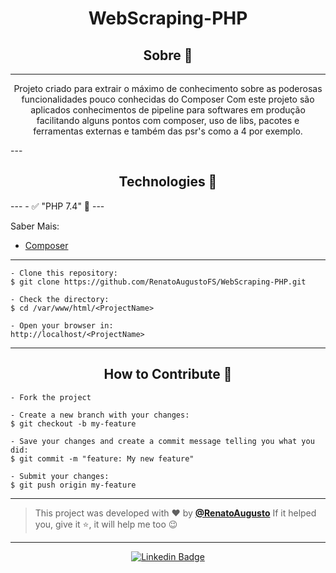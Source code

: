 <h1 align="center">WebScraping-PHP</h1>

<h2 align="center">Sobre 📖</h2>

---

   <p align="center">
      Projeto criado para extrair o máximo de conhecimento sobre as poderosas funcionalidades
pouco conhecidas do Composer
    Com este projeto são aplicados conhecimentos de pipeline para softwares em produção facilitando
alguns pontos com composer, uso de libs, pacotes e ferramentas externas e também das psr's como a 4 por exemplo.
   </p>
---

<h2 align="center">Technologies 🚀</h2>
---
- ✅ "PHP 7.4" 💪
---


<p>
Saber Mais:

* [Composer](https://getcomposer.org/)
</p>

---

   ```
   - Clone this repository:
   $ git clone https://github.com/RenatoAugustoFS/WebScraping-PHP.git

   - Check the directory:
   $ cd /var/www/html/<ProjectName>

   - Open your browser in:
   http://localhost/<ProjectName>
   ```

---

<h2 align="center">How to Contribute 💪</h2>

   ```
   - Fork the project 

   - Create a new branch with your changes:
   $ git checkout -b my-feature

   - Save your changes and create a commit message telling you what you did:
   $ git commit -m "feature: My new feature"

   - Submit your changes:
   $ git push origin my-feature
   ```

---

>This project was developed with ❤️ by **[@RenatoAugusto](https://www.linkedin.com/in/RenatoAugustoFS/)**
If it helped you, give it ⭐, it will help me too 😉

---

   <div align="center">

[![Linkedin Badge](https://img.shields.io/badge/-Renato%20Augusto-292929?style=flat-square&logo=Linkedin&logoColor=white&link=https://www.linkedin.com/in/RenatoAugustoFS/)](https://www.linkedin.com/in/RenatoAugustoFS/)

   </div>




